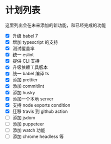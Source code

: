 # 计划列表

这里列出会在未来添加的新功能，和已经完成的功能

- [x] 升级 babel 7
- [x] 增加 typescript 的支持
- [x] 测试覆盖率
- [x] 统一 eslint
- [x] 提供 CLI 支持
- [x] 升级依赖工具版本
- [x] 统一 babel 编译 ts
- [x] 添加 prettier
- [x] 添加 commitlint
- [x] 添加 husky
- [x] 添加一个本地 server
- [x] 支持 node exports condition
- [x] 迁移 travis 到 github action
- [ ] 添加 jsdom
- [ ] 添加 puppeteer
- [ ] 添加 watch 功能
- [ ] 添加 chrome headless 等
